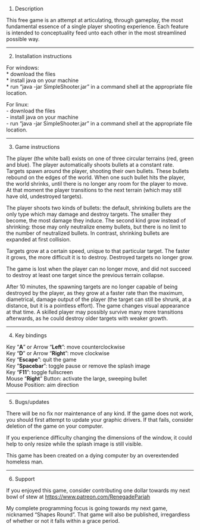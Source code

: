 1. Description


This free game is an attempt at articulating, through gameplay, the most fundamental essence of a single player shooting experience. Each feature is intended to conceptuality feed unto each other in the most streamlined possible way.

---

2. Installation instructions

For windows:  
	* download the files  
	* install java on your machine  
	* run “java -jar SimpleShooter.jar” in a command shell at the appropriate file location.

For linux:  
	- download the files  
	- install java on your machine  
	- run “java -jar SimpleShooter.jar” in a command shell at the appropriate file location.

---

3. Game instructions

The player (the white ball) exists on one of three circular terrains (red, green and blue). The player automatically shoots bullets at a constant rate. Targets spawn around the player, shooting their own bullets. These bullets rebound on the edges of the world. When one such bullet hits the player, the world shrinks, until there is no longer any room for the player to move. At that moment the player transitions to the next terrain (which may still have old, undestroyed targets).

The player shoots two kinds of bullets: the default, shrinking bullets are the only type which may damage and destroy targets. The smaller they become, the most damage they induce. The second kind grow instead of shrinking: those may only neutralize enemy bullets, but there is no limit to the number of neutralized bullets. In contrast, shrinking bullets are expanded at first collision.

Targets grow at a certain speed, unique to that particular target. The faster it grows, the more difficult it is to destroy. Destroyed targets no longer grow.

The game is lost when the player can no longer move, and did not succeed to destroy at least one target since the previous terrain collapse.

After 10 minutes, the spawning targets are no longer capable of being destroyed by the player, as they grow at a faster rate than the maximum, diametrical, damage output of the player (the target can still be shrunk, at a distance, but it is a pointless effort). The game changes visual appearance at that time. A skilled player may possibly survive many more transitions afterwards, as he could destroy older targets with weaker growth.

---

4. Key bindings

Key “**A**” or Arrow “**Left**”: move counterclockwise  
Key “**D**” or Arrow “**Right**”: move clockwise  
Key “**Escape**”: quit the game  
Key “**Spacebar**”: toggle pause or remove the splash image  
Key “**F11**”: toggle fullscreen  
Mouse “**Right**” Button: activate the large, sweeping bullet  
Mouse Position: aim direction

---

5. Bugs/updates

There will be no fix nor maintenance of any kind. If the game does not work, you should first attempt to update your graphic drivers. If that fails, consider deletion of the game on your computer.

If you experience difficulty changing the dimensions of the window, it could help to only resize while the splash image is still visible.

This game has been created on a dying computer by an overextended homeless man.

---

6. Support

If you enjoyed this game, consider contributing one dollar towards my next bowl of stew at https://www.patreon.com/RenegadePariah

My complete programming focus is going towards my next game, nicknamed “Shapes Round”. That game will also be published, irregardless of whether or not it falls within a grace period.
